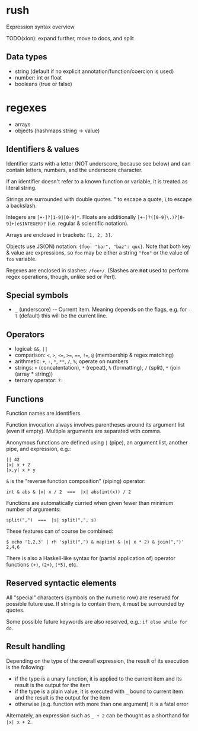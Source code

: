 # rush

Expression syntax overview

TODO(xion): expand further, move to docs, and split

## Data types

* string (default if no explicit annotation/function/coercion is used)
* number: int or float
* booleans (true or false)
# regexes
* arrays
* objects (hashmaps string -> value)

## Identifiers & values

Identifier starts with a letter (NOT underscore, because see below)
and can contain letters, numbers, and the underscore character.

If an identifier doesn't refer to a known function or variable, it is treated as literal string.

Strings are surrounded with double quotes. \" to escape a quote, \\ to escape a backslash.

Integers are `[+-]?[1-9][0-9]*`.
Floats are additionally `[+-]?([0-9]\.)?[0-9]+(e$INTEGER)?` (i.e. regular & scientific notation).

Arrays are enclosed in brackets: `[1, 2, 3]`.

Objects use JS(ON) notation: `{foo: "bar", "baz": qux}`. Note that both key & value are expressions,
so `foo` may be either a string `"foo"` or the value of `foo` variable.

Regexes are enclosed in slashes: `/foo+/`. (Slashes are **not** used to perform regex operations, though,
unlike sed or Perl).

## Special symbols

* `_` (underscore) -- Current item. Meaning depends on the flags, e.g. for `-l` (default) this will be the current line.

## Operators

* logical: `&&`, `||`
* comparison: `<`, `>`, `<=`, `>=`, `==`, `!=`, `@` (membership & regex matching)
* arithmetic: `+`, `-`, `*`, `**`, `/`, `%`; operate on numbers
* strings: `+` (concatentation), `*` (repeat), `%` (formatting), `/` (split), `*` (join (array * string))
* ternary operator: `?:`

## Functions

Function names are identifiers.

Function invocation always involves parentheses around its argument list (even if empty).
Multiple arguments are separated with comma.

Anonymous functions are defined using `|` (pipe), an argument list, another pipe, and expression, e.g.:

    || 42
    |x| x + 2
    |x,y| x + y

`&` is the "reverse function composition" (piping) operator:

    int & abs & |x| x / 2  ===  |x| abs(int(x)) / 2

Functions are automatically curried when given fewer than minimum number of arguments:

    split(",")  ===  |s| split(",", s)

These features can of course be combined:

    $ echo '1,2,3' | rh 'split(",") & map(int & |x| x * 2) & join(",")'
    2,4,6

There is also a Haskell-like syntax for (partial application of) operator functions
`(+)`, `(2+)`, `(*5)`, etc.

## Reserved syntactic elements

All "special" characters (symbols on the numeric row) are reserved for possible future use.
If string is to contain them, it must be surrounded by quotes.

Some possible future keywords are also reserved, e.g.: `if else while for do`.

## Result handling

Depending on the type of the overall expression, the result of its execution is the following:

* if the type is a unary function, it is applied to the current item and its result
  is the output for the item
* if the type is a plain value, it is executed with `_` bound to current item
  and the result is the output for the item
* otherwise (e.g. function with more than one argument) it is a fatal error

Alternately, an expression such as `_ + 2` can be thought as a shorthand for `|x| x + 2`.
